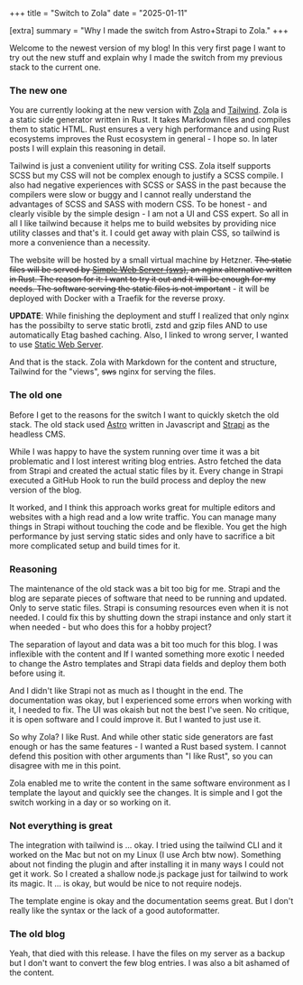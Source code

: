 +++
title = "Switch to Zola"
date = "2025-01-11"

[extra]
summary = "Why I made the switch from Astro+Strapi to Zola."
+++

Welcome to the newest version of my blog! In this very first page I want to try out the new stuff and explain why I made the switch from my previous stack to the current one.

### The new one

You are currently looking at the new version with [Zola](https://www.getzola.org/) and [Tailwind](https://tailwindcss.com/). Zola is a static side generator written in Rust. It takes
Markdown files and compiles them to static HTML. Rust ensures a very high performance and using Rust ecosystems improves the Rust ecosystem in general - I hope so. In later posts I will explain this reasoning in detail.

Tailwind is just a convenient utility for writing CSS. Zola itself supports SCSS but my CSS will not be complex enough to justify a SCSS compile. I also had negative experiences with SCSS or SASS in the past because the compilers were slow or buggy and I cannot really understand the advantages of SCSS and SASS with modern CSS. To be honest - and clearly visible by the simple design - I am not a UI and CSS expert. So all in all I like tailwind because it helps me to build websites by providing nice utility classes and that's it. I could get away with plain CSS, so tailwind is more a convenience than a necessity.

The website will be hosted by a small virtual machine by Hetzner. ~~The static files will be served by [Simple Web Server (sws)](https://simplewebserver.org/), an nginx alternative written in Rust. The reason for it: I want to try it out and it will be enough for my needs. The software serving the static files is not important~~ - it will be deployed with Docker with a Traefik for the reverse proxy.

**UPDATE**: While finishing the deployment and stuff I realized that only nginx has the possibilty to serve static brotli, zstd and gzip files AND to use automatically Etag bashed caching. Also, I linked to wrong server, I wanted to use [Static Web Server](https://static-web-server.net/).

And that is the stack. Zola with Markdown for the content and structure, Tailwind for the "views", ~~sws~~ nginx for serving the files.

### The old one

Before I get to the reasons for the switch I want to quickly sketch the old stack. The old stack used [Astro](https://astro.build/) written in Javascript and [Strapi](https://strapi.io/) as the headless CMS.

While I was happy to have the system running over time it was a bit problematic and I lost interest writing blog entries. Astro fetched the data from Strapi and created the actual static files by it. Every change in Strapi executed a GitHub Hook to run the build process and deploy the new version of the blog.

It worked, and I think this approach works great for multiple editors and websites with a high read and a low write traffic. You can manage many things in Strapi without touching the code and be flexible. You get the high performance by just serving static sides and only have to sacrifice a bit more complicated setup and build times for it.

### Reasoning

The maintenance of the old stack was a bit too big for me. Strapi and the blog are separate pieces of software that need to be running and updated. Only to serve static files. Strapi is consuming resources even when it is not needed. I could fix this by shutting down the strapi instance and only start it when needed - but who does this for a hobby project?

The separation of layout and data was a bit too much for this blog. I was inflexible with the content and If I wanted something more exotic I needed to change the Astro templates and Strapi data fields and deploy them both before using it.

And I didn't like Strapi not as much as I thought in the end. The documentation was okay, but I experienced some errors when working with it, I needed to fix. The UI was okaish but not the best I've seen. No critique, it is open software and I could improve it. But I wanted to just use it.

So why Zola? I like Rust. And while other static side generators are fast enough or has the same features - I wanted a Rust based system. I cannot defend this position with other arguments than "I like Rust", so you can disagree with me in this point.

Zola enabled me to write the content in the same software environment as I template the layout and quickly see the changes. It is simple and I got the switch working in a day or so working on it.

### Not everything is great

The integration with tailwind is ... okay. I tried using the tailwind CLI and it worked on the Mac but not on my Linux (I use Arch btw now). Something about not finding the plugin and after installing it in many ways I could not get it work. So I created a shallow node.js package just for tailwind to work its magic. It ... is okay, but would be nice to not require nodejs.

The template engine is okay and the documentation seems great. But I don't really like the syntax or the lack of a good autoformatter.

### The old blog

Yeah, that died with this release. I have the files on my server as a backup but I don't want to convert the few blog entries. I was also a bit ashamed of the content.
